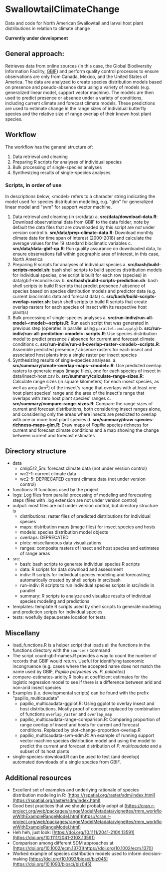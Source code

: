 # SwallowtailClimateChange
Data and code for North American Swallowtail and larval host plant 
distributions in relation to climate change

**Currently under development**

## General approach:

Retrieves data from online sources (in this case, the Global Biodiversity 
Information Facility, [GBIF](https://gbif.org)) and perform quality control 
processes to ensure observations are only from Canada, Mexico, and the United 
States of America. The data are analyzed to create species distribution models 
based on presence and pseudo-absence data using a variety of models (e.g. 
generalized linear model, support vector machine). The models are then used to 
predict presence or absence under a variety of conditions, including current 
climate and forecast climate models. These predictions are used to estimate 
change in the range sizes of individual butterfly species and the relative size 
of range overlap of their known host plant species.

## Workflow

The workflow has the general structure of:

1. Data retrieval and cleaning
2. Preparing R scripts for analyses of individual species
3. Bulk processing of single-species analyses
4. Synthesizing results of single-species analyses.

### Scripts, in order of use

In descriptions below, \<model\> refers to a character string indicating the 
model used for species distribution modeling, e.g. "glm" for generalized 
linear model and "svm" for support vector machine.

1. Data retrieval and cleaning (in src/data)
    a. **src/data/download-data.R**: Download observational data from GBIF to 
    the data folder; note by default the data files that are downloaded by this 
    script are _not_ under version control
    b. **src/data/prep-climate-data.R**: Download monthly climate data for time 
    span of interest (2000-2018) and calculate the average values for the 19 
    standard bioclimatic variables
    c. **src/data/data-gbif-qa.R**: Run quality assurance on downloaded data, 
    to ensure observations fall within geographic area of interest, in this 
    case, North America
2. Preparing R scripts for analyses of individual species
    a. **src/bash/build-scripts-model.sh**: bash shell scripts to build species 
    distribution models for individual species; one script is built for each 
    row (species) in data/gbif-reconcile.csv
    b. **src/bash/build-scripts-prediction.sh**: bash shell scripts to build R 
    scripts that predict presence / absence of species based on species 
    distribution models and predictor data (e.g. current bioclimatic data and
    forecast data)
    c. **src/bash/build-scripts-overlap-raster.sh**: bash shell scripts to 
    build R scripts that create overlap rasters for each species of insect with 
    its respective host plant(s)
3. Bulk processing of single-species analyses
    a. **src/run-indiv/run-all-model-\<model\>-scripts.R**: Run each script 
    that was generated in previous step (operates in parallel using 
    `parallel::mclapply`)
    b. **src/run-indiv/run-all-prediction-\<model\>-scripts.R**: Use species 
    distribution model to predict presence / absence for current and forecast 
    climate conditions
    c. **src/run-indiv/run-all-overlap-raster-\<model\>-scripts.R**: Assemble 
    predicted presence / absence rasters for each insect and associated host 
    plants into a single raster per insect species
4. Synthesizing results of single-species analyses.
    a. **src/summary/create-overlap-maps-\<model\>.R**: Use predicted overlap 
    rasters to generate maps (image files), one for each species of insect in 
    data/insect-host.csv
    b. **src/summary/calculate-range-sizes.R**: Calculate range sizes (in 
    square kilometers) for each insect species, as well as area 
    (km<sup>2</sup>) of the insect's range that overlaps with at least one host 
    plant species' range and the area of the insect's range that overlaps with 
    zero host plant species' ranges
    c. **src/summary/compare-range-sizes.R**: Compare the range sizes of 
    current and forecast distributions, both considering insect ranges alone, 
    and considering only the areas where insects are predicted to overlap with 
    one or more host plant species
    d. **src/summary/draw-species-richness-maps-glm.R**: Draw maps of _Papilio_ 
    species richness for current and forecast climate conditions and a map 
    showing the change between current and forecast estimates

## Directory structure

+ data
    + cmip5/2_5m: forecast climate data (not under version control)
    + wc2-1: current climate data
    + wc2-5: DEPRECATED current climate data (not under version control)
+ functions: R functions used by the project
+ logs: Log files from parallel processing of modeling and forecasting steps 
(files with .log extension are not under version control)
+ output: most files are not under version control, but directory structure is
    + distributions: raster files of predicted distributions for individual 
    species
    + maps: distribution maps (image files) for insect species and hosts
    + models: species distribution model objects
    + overlaps: DEPRECATED
    + plots: miscellaneous data visualizations
    + ranges: composite rasters of insect and host species and estimates of 
    range areas
+ src: 
    + bash: bash scripts to generate individual species R scripts
    + data: R scripts for data download and assessment
    + indiv: R scripts for individual species modeling and forecasting; 
    automatically created by shell scripts in src/bash
    + run-indiv: R scripts to run individual species scripts in src/indiv in 
    parallel
    + summary: R scripts to analyze and visualize results of individual species
    modeling and predictions
+ templates: template R scripts used by shell scripts to generate modeling 
and prediction scripts for individual species
+ tests: woefully depauperate location for tests

## Miscellany

+ load_functions.R is a helper script that loads all the functions in the 
functions directory with the `source()` command
+ The script count-gbif-names.R provides a way to count the number of records 
that GBIF would return. Useful for identifying taxonomic incongruence (e.g. 
cases where the accepted name does not match the name used by GBIF, _Papilio 
polyxenes_ vs. _P. polibetes_)
+ compare-estimates-aridity.R looks at coefficient estimates for the logistic 
regression model to see if there is a difference between arid and non-arid 
insect species
+ Examples (i.e. developmental scripts) can be found with the prefix 
"papilio_multicaudata"
    + papilio_multicaudata-ggplot.R: Using ggplot to overlay insect and host 
    distributions. Mostly proof of concept replaced by combination of functions 
    `overlap_raster` and `overlap_map`
    + papilio_multicaudata-range-comparison.R: Comparing proportion of range 
    overlap of insect and hosts for current and forecast conditions. Replaced 
    by plot-change-proportion-overlap.R
    + papilio_multicaudata-svm-sdm.R: An example of running support vector 
    machine species distribution model and using the model to predict the 
    current and forecast distribution of _P. multicaudata_ and a subset of its
    host plants
+ single-species-download.R can be used to test (and develop) automated 
downloads of a single species from GBIF.

## Additional resources

+ Excellent set of examples and underlying rationale of species distribution 
modeling in R: [https://rspatial.org/raster/sdm/index.html](https://rspatial.org/raster/sdm/index.html)
+ Good best practices that we should probably adopt at  [https://cran.r-project.org/web/packages/rangeModelMetadata/vignettes/rmm_workflowWithExampleRangeModel.html](https://cran.r-project.org/web/packages/rangeModelMetadata/vignettes/rmm_workflowWithExampleRangeModel.html)
+ Heh heh, just look: [https://doi.org/10.1111/2041-210X.13591](https://doi.org/10.1111/2041-210X.13591)
+ Comparison among different SDM approaches at
[https://doi.org/10.1002/ecm.1370](https://doi.org/10.1002/ecm.1370)
+ Worked example of species distribution models used to inform decision-making
[https://doi.org/10.1093/biosci/biz045](https://doi.org/10.1093/biosci/biz045)
